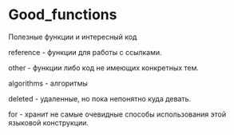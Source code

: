 # Good_functions
Полезные функции и интересный код

reference - функции для работы с ссылками. <br>

other - функции либо код не имеющих конкретных тем. <br>

algorithms - алгоритмы <br>

deleted - удаленные, но пока непонятно куда девать. <br>

for - хранит не самые очевидные способы использования этой языковой конструкции. <br>
